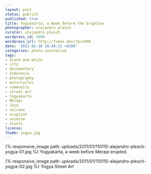 ```yaml
---
layout: post
status: publish
published: true
title: Yogyakarta, a Week Before the Eruption
photographer: alejandro plesch
curator: alejandro plesch
wordpress_id: 1090
wordpress_url: http://fumes.dev/?p=1090
date: '2011-01-10 18:48:31 +0100'
categories: photo-journalism
tags:
- black-and-white
- city
- documentary
- Indonesia
- photography
- motorcycles
- community
- street-art
- Yogyakarta
- Merapi
- Java
- volcano
- eruption
- animism
- stunts
license:
thumb: yogya.jpg
---
```


 
{% responsive_image path: uploads/2011/01/110110-alejandro-plesch-yogya-01.jpg %}
Yogyakarta, a week before Merapi erupted. 

{% responsive_image path: uploads/2011/01/110110-alejandro-plesch-yogya-02.jpg %}
Yogya Street Art



 

